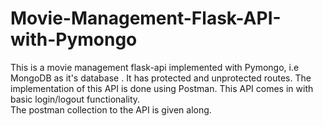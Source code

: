 # Movie-Management-Flask-API-with-Pymongo

This is a movie management flask-api implemented with Pymongo, i.e MongoDB as it's database . It has protected and unprotected routes. The implementation of this API is done using Postman. This API comes in with basic login/logout functionality.<br>
The postman collection to the API is given along.
